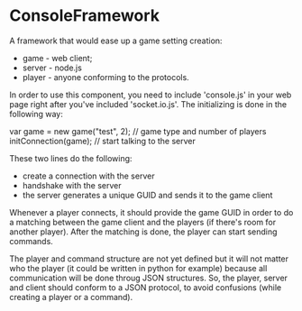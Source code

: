 ConsoleFramework
================

A framework that would ease up a game setting creation:
  - game - web client;
  - server - node.js
  - player - anyone conforming to the protocols.

In order to use this component, you need to include 'console.js' in your web page right after you've included
'socket.io.js'. The initializing is done in the following way:

var game = new game("test", 2); // game type and number of players
initConnection(game); // start talking to the server

These two lines do the following:
  - create a connection with the server
  - handshake with the server
  - the server generates a unique GUID and sends it to the game client

Whenever a player connects, it should provide the game GUID in order to do a matching between the game client
and the players (if there's room for another player). After the matching is done, the player can start sending
commands.

The player and command structure are not yet defined but it will not matter who the player (it could be written
in python for example) because all communication will be done throug JSON structures. So, the player, server and
client should conform to a JSON protocol, to avoid confusions (while creating a player or a command).
